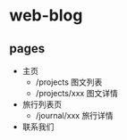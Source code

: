 # web-blog

## pages

- 主页
  - /projects 图文列表
  - /projects/xxx 图文详情
- 旅行列表页
  - /journal/xxx 旅行详情
- 联系我们